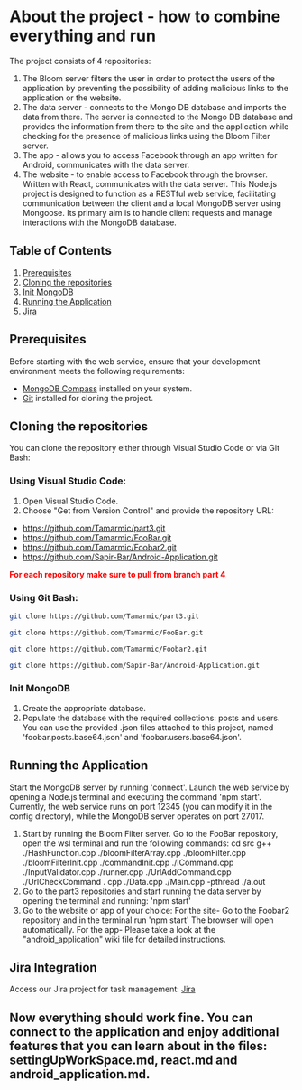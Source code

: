# About the project - how to combine everything and run

The project consists of 4 repositories:
1. The Bloom server filters the user in order to protect the users of the application by preventing the possibility of adding malicious links to the application or the website.
2. The data server - connects to the Mongo DB database and imports the data from there. The server is connected to the Mongo DB database and provides the information from there to the site and the application while checking for the presence of malicious links using the Bloom Filter server.
3. The app - allows you to access Facebook through an app written for Android, communicates with the data server.
4. The website - to enable access to Facebook through the browser. Written with React, communicates with the data server.
This Node.js project is designed to function as a RESTful web service, facilitating communication between the client and a local MongoDB server using Mongoose. Its primary aim is to handle client requests and manage interactions with the MongoDB database.

## Table of Contents
1. [Prerequisites](#prerequisites)
2. [Cloning the repositories](#cloning-the-repositories)
3. [Init MongoDB](#init-mongodb)
4. [Running the Application](#running-the-application)
5. [Jira](#jira-integration)

## Prerequisites
Before starting with the web service, ensure that your development environment meets the following requirements:

- [MongoDB Compass](https://www.mongodb.com/try/download/shell) installed on your system.
- [Git](https://git-scm.com/) installed for cloning the project.

## Cloning the repositories
You can clone the repository either through Visual Studio Code or via Git Bash:

### Using Visual Studio Code:
1. Open Visual Studio Code.
2. Choose "Get from Version Control" and provide the repository URL:
*  https://github.com/Tamarmic/part3.git
* https://github.com/Tamarmic/FooBar.git 
* https://github.com/Tamarmic/Foobar2.git
* https://github.com/Sapir-Bar/Android-Application.git 

__<span style="color:red"> For each repository make sure to pull from branch part 4 </span>__

### Using Git Bash:
```bash
git clone https://github.com/Tamarmic/part3.git
```
```bash
git clone https://github.com/Tamarmic/FooBar.git
```
``` bash
git clone https://github.com/Tamarmic/Foobar2.git
```
```bash
git clone https://github.com/Sapir-Bar/Android-Application.git 
```

### Init MongoDB
1. Create the appropriate database.
2. Populate the database with the required collections: posts and users. You can use the provided .json files attached to this project, named 'foobar.posts.base64.json' and 'foobar.users.base64.json'.

## Running the Application

Start the MongoDB server by running 'connect'.
Launch the web service by opening a Node.js terminal and executing the command 'npm start'.
Currently, the web service runs on port 12345 (you can modify it in the config directory), while the MongoDB server operates on port 27017.


1. Start by running the Bloom Filter server.
Go to the FooBar repository, open the wsl terminal
and run the following commands:
cd src
g++ ./HashFunction.cpp ./bloomFilterArray.cpp ./bloomFilter.cpp ./bloomFilterInit.cpp ./commandInit.cpp ./ICommand.cpp ./InputValidator.cpp ./runner.cpp ./UrlAddCommand.cpp ./UrlCheckCommand . cpp ./Data.cpp ./Main.cpp -pthread
./a.out
2. Go to the part3 repositories and start running the data server by opening the terminal and running: 'npm start'
3. Go to the website or app of your choice:
For the site-
Go to the Foobar2 repository and in the terminal run 'npm start'
The browser will open automatically.
For the app-
Please take a look at the "android_application" wiki file for detailed instructions. 

## Jira Integration
Access our Jira project for task management: [Jira](https://tamar124.atlassian.net/jira/software/projects/KAN/boards/1)

## Now everything should work fine. You can connect to the application and enjoy additional features that you can learn about in the files: settingUpWorkSpace.md, react.md and android_application.md.